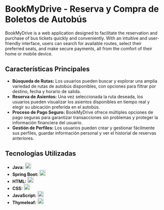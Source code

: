 <h1>BookMyDrive - Reserva y Compra de Boletos de Autobús</h1>

<p>BookMyDrive is a web application designed to facilitate the reservation and purchase of bus tickets quickly and conveniently. With an intuitive and user-friendly interface, users can search for available routes, select their preferred seats, and make secure payments, all from the comfort of their home or mobile device.</p>

<h2>Características Principales</h2>

<ul>
  <li><strong>Búsqueda de Rutas:</strong> Los usuarios pueden buscar y explorar una amplia variedad de rutas de autobús disponibles, con opciones para filtrar por destino, fecha y horario de salida.</li>
  
  <li><strong>Reserva de Asientos:</strong> Una vez seleccionada la ruta deseada, los usuarios pueden visualizar los asientos disponibles en tiempo real y elegir su ubicación preferida en el autobús.</li>
  
  <li><strong>Proceso de Pago Seguro:</strong> BookMyDrive ofrece múltiples opciones de pago seguras para garantizar transacciones sin problemas y proteger la información financiera del usuario.</li>
  
  <li><strong>Gestión de Perfiles:</strong> Los usuarios pueden crear y gestionar fácilmente sus perfiles, guardar información personal y ver el historial de reservas anteriores.</li>
</ul>

<h2>Tecnologías Utilizadas</h2>

<ul>
  <li><strong>Java:</strong> <img src="https://cdn.jsdelivr.net/gh/devicons/devicon/icons/java/java-original.svg" alt="Java" width="20" height="20" /></li>
  
  <li><strong>Spring Boot:</strong> <img src="https://cdn.jsdelivr.net/gh/devicons/devicon/icons/spring/spring-original.svg" alt="Spring Boot" width="20" height="20" /></li>
  
  <li><strong>HTML:</strong> <img src="https://cdn.jsdelivr.net/gh/devicons/devicon/icons/html5/html5-original.svg" alt="HTML" width="20" height="20" /></li>
  
  <li><strong>CSS:</strong> <img src="https://cdn.jsdelivr.net/gh/devicons/devicon/icons/css3/css3-original.svg" alt="CSS" width="20" height="20" /></li>
  
  <li><strong>JavaScript:</strong> <img src="https://cdn.jsdelivr.net/gh/devicons/devicon/icons/javascript/javascript-original.svg" alt="JavaScript" width="20" height="20" /></li>
  
  <li><strong>Thymeleaf:</strong> <img src="https://www.thymeleaf.org/doc/images/thymeleaf.png" alt="Thymeleaf" width="20" height="20" /></li>
</ul>
